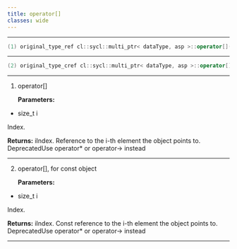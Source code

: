 ```yaml
---
title: operator[]
classes: wide
---
```



---

```cpp
(1) original_type_ref cl::sycl::multi_ptr< dataType, asp >::operator[](size_t i)
```

---

```cpp
(2) original_type_cref cl::sycl::multi_ptr< dataType, asp >::operator[](size_t i) const
```

---

1. operator[] 

   **Parameters:**

  * size_t i

   Index. 

   **Returns:** iIndex. Reference to the i-th element the object points to. DeprecatedUse operator* or operator-> instead 

---

2. operator[], for const object 

   **Parameters:**

  * size_t i

   Index. 

   **Returns:** iIndex. Const reference to the i-th element the object points to. DeprecatedUse operator* or operator-> instead 

---

